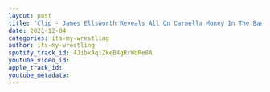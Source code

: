 ```yaml
---
layout: post
title: "Clip - James Ellsworth Reveals All On Carmella Money In The Bank Controversy"
date: 2021-12-04
categories: its-my-wrestling
author: its-my-wrestling
spotify_track_id: 4JibxAqiZkeB4gRrWqRe8A
youtube_video_id: 
apple_track_id: 
youtube_metadata: 
---
```

